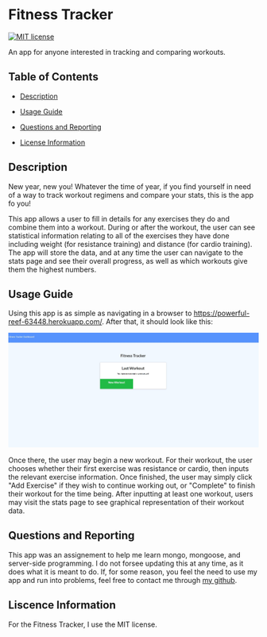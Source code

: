 # Fitness Tracker

[![MIT license](https://img.shields.io/badge/License-MIT-blue.svg)](https://lbesson.mit-license.org/)

An app for anyone interested in tracking and comparing workouts.

## Table of Contents

- [Description](#Description)

- [Usage Guide](#Usage-Guide)

- [Questions and Reporting](#Questions-and-Reporting)

- [License Information](#License-Information)

## Description

New year, new you! Whatever the time of year, if you find yourself in need of a way to track workout regimens and compare your stats, this is the app fo you!

This app allows a user to fill in details for any exercises they do and combine them into a workout. During or after the workout, the user can see statistical information relating to all of the exercises they have done including weight (for resistance training) and distance (for cardio training). The app will store the data, and at any time the user can navigate to the stats page and see their overall progress, as well as which workouts give them the highest numbers.

## Usage Guide

Using this app is as simple as navigating in a browser to https://powerful-reef-63448.herokuapp.com/. After that, it should look like this:

![Fitness Tracker Homepage](./images/Homepage.jpg)

Once there, the user may begin a new workout. For their workout, the user chooses whether their first exercise was resistance or cardio, then inputs the relevant exercise information. Once finished, the user may simply click "Add Exercise" if they wish to continue working out, or "Complete" to finish their workout for the time being. After inputting at least one workout, users may visit the stats page to see graphical representation of their workout data.

## Questions and Reporting

This app was an assignement to help me learn mongo, mongoose, and server-side programming. I do not forsee updating this at any time, as it does what it is meant to do. If, for some reason, you feel the need to use my app and run into problems, feel free to contact me through [my github](https://kirkpatrickpaul.github.io/contact.html).

## Liscence Information

For the Fitness Tracker, I use the MIT license.
